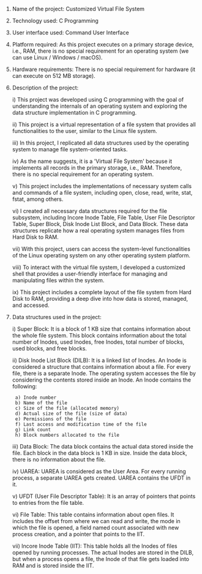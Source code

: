 1) Name of the project: Customized Virtual File System

2) Technology used: C Programming

3) User interface used: Command User Interface

4) Platform required: As this project executes on a primary storage device, i.e., RAM, there is no special requirement for an operating system (we can use Linux / Windows / macOS).

5) Hardware requirements: There is no special requirement for hardware (it can execute on 512 MB storage).

6) Description of the project:
 
   i) This project was developed using C programming with the goal of understanding the internals of an operating system and exploring the data structure implementation in C programming.

    ii) This project is a virtual representation of a file system that provides all functionalities to the user, similar to the Linux file system.

    iii) In this project, I replicated all data structures used by the operating system to manage file system-oriented tasks.

    iv) As the name suggests, it is a 'Virtual File System' because it implements all records in the primary storage, i.e., RAM. Therefore, there is no special requirement for an operating system.

    v) This project includes the implementations of necessary system calls and commands of a file system, including open, close, read, write, stat, fstat, among others.

    vi) I created all necessary data structures required for the file subsystem, including Incore Inode Table, File Table, User File Descriptor Table, Super Block, Disk Inode List Block, and Data Block.
  These data structures replicate how a real operating system manages files from Hard Disk to RAM.

    vii) With this project, users can access the system-level functionalities of the Linux operating system on any other operating system platform.

    viii) To interact with the virtual file system, I developed a customized shell that provides a user-friendly interface for managing and manipulating files within the system.

    ix) This project includes a complete layout of the file system from Hard Disk to RAM, providing a deep dive into how data is stored, managed, and accessed.

7) Data structures used in the project:

    i) Super Block: It is a block of 1 KB size that contains information about the whole file system. This block contains information about the total number of Inodes, used Inodes, free Inodes, total number of blocks, used blocks, and free blocks.

    ii) Disk Inode List Block (DILB): It is a linked list of Inodes. An Inode is considered a structure that contains information about a file. For every file, there is a separate Inode. The operating system accesses the file by considering the contents stored inside an Inode.
    An Inode contains the following:
   
        a) Inode number
        b) Name of the file
        c) Size of the file (allocated memory)
        d) Actual size of the file (size of data)
        e) Permissions of the file
        f) Last access and modification time of the file
        g) Link count
        h) Block numbers allocated to the file
       
     
   
    iii) Data Block: The data block contains the actual data stored inside the file. Each block in the data block is 1 KB in size. Inside the data block, there is no information about the file.

    iv) UAREA: UAREA is considered as the User Area. For every running process, a separate UAREA gets created. UAREA contains the UFDT in it.

    v) UFDT (User File Descriptor Table): It is an array of pointers that points to entries from the file table.

    vi) File Table: This table contains information about open files. It includes the offset from where we can read and write, the mode in which the file is opened, a field named count associated with new process creation, and a pointer that points to the IIT.

    vii) Incore Inode Table (IIT): This table holds all the Inodes of files opened by running processes. The actual Inodes are stored in the DILB, but when a process opens a file, the Inode of that file gets loaded into RAM and is stored inside the IIT.
